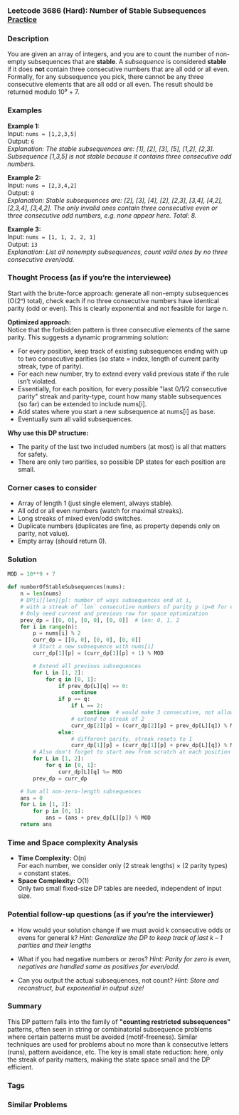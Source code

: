 ### Leetcode 3686 (Hard): Number of Stable Subsequences [Practice](https://leetcode.com/problems/number-of-stable-subsequences)

### Description  
You are given an array of integers, and you are to count the number of non-empty subsequences that are **stable**. A *subsequence* is considered **stable** if it does **not** contain three consecutive numbers that are all odd or all even.  
Formally, for any subsequence you pick, there cannot be any three consecutive elements that are all odd or all even. The result should be returned modulo 10⁹ + 7.

### Examples  

**Example 1:**  
Input: `nums = [1,2,3,5]`  
Output: `6`  
*Explanation: The stable subsequences are: [1], [2], [3], [5], [1,2], [2,3]. Subsequence [1,3,5] is not stable because it contains three consecutive odd numbers.*

**Example 2:**  
Input: `nums = [2,3,4,2]`  
Output: `8`  
*Explanation: Stable subsequences are: [2], [3], [4], [2], [2,3], [3,4], [4,2], [2,3,4], [3,4,2]. The only invalid ones contain three consecutive even or three consecutive odd numbers, e.g. none appear here. Total: 8.*

**Example 3:**  
Input: `nums = [1, 1, 2, 2, 1]`  
Output: `13`  
*Explanation: List all nonempty subsequences, count valid ones by no three consecutive even/odd.*

### Thought Process (as if you’re the interviewee)  
Start with the brute-force approach: generate all non-empty subsequences (O(2ⁿ) total), check each if no three consecutive numbers have identical parity (odd or even). This is clearly exponential and not feasible for large n.

**Optimized approach:**  
Notice that the forbidden pattern is three consecutive elements of the same parity. This suggests a dynamic programming solution:
- For every position, keep track of existing subsequences ending with up to two consecutive parities (so state = index, length of current parity streak, type of parity).
- For each new number, try to extend every valid previous state if the rule isn’t violated.
- Essentially, for each position, for every possible "last 0/1/2 consecutive parity" streak and parity-type, count how many stable subsequences (so far) can be extended to include nums[i].
- Add states where you start a new subsequence at nums[i] as base.
- Eventually sum all valid subsequences.

**Why use this DP structure:**
- The parity of the last two included numbers (at most) is all that matters for safety.
- There are only two parities, so possible DP states for each position are small.

### Corner cases to consider  
- Array of length 1 (just single element, always stable).
- All odd or all even numbers (watch for maximal streaks).
- Long streaks of mixed even/odd switches.
- Duplicate numbers (duplicates are fine, as property depends only on parity, not value).
- Empty array (should return 0).

### Solution

```python
MOD = 10**9 + 7

def numberOfStableSubsequences(nums):
    n = len(nums)
    # DP[i][len][p]: number of ways subsequences end at i,
    # with a streak of `len` consecutive numbers of parity p (p=0 for even, p=1 for odd)
    # Only need current and previous row for space optimization
    prev_dp = [[0, 0], [0, 0], [0, 0]]  # len: 0, 1, 2
    for i in range(n):
        p = nums[i] % 2
        curr_dp = [[0, 0], [0, 0], [0, 0]]
        # Start a new subsequence with nums[i]
        curr_dp[1][p] = (curr_dp[1][p] + 1) % MOD

        # Extend all previous subsequences
        for L in [1, 2]:
            for q in [0, 1]:
                if prev_dp[L][q] == 0:
                    continue
                if p == q:
                    if L == 2:
                        continue  # would make 3 consecutive, not allowed
                    # extend to streak of 2
                    curr_dp[2][p] = (curr_dp[2][p] + prev_dp[L][q]) % MOD
                else:
                    # different parity, streak resets to 1
                    curr_dp[1][p] = (curr_dp[1][p] + prev_dp[L][q]) % MOD
        # Also don't forget to start new from scratch at each position
        for L in [1, 2]:
            for q in [0, 1]:
                curr_dp[L][q] %= MOD
        prev_dp = curr_dp

    # Sum all non-zero-length subsequences
    ans = 0
    for L in [1, 2]:
        for p in [0, 1]:
            ans = (ans + prev_dp[L][p]) % MOD
    return ans
```

### Time and Space complexity Analysis  

- **Time Complexity:** O(n)  
  For each number, we consider only (2 streak lengths) × (2 parity types) = constant states.
- **Space Complexity:** O(1)  
  Only two small fixed-size DP tables are needed, independent of input size.

### Potential follow-up questions (as if you’re the interviewer)  

- How would your solution change if we must avoid k consecutive odds or evens for general k?
  *Hint: Generalize the DP to keep track of last k – 1 parities and their lengths*

- What if you had negative numbers or zeros?
  *Hint: Parity for zero is even, negatives are handled same as positives for even/odd.*

- Can you output the actual subsequences, not count?
  *Hint: Store and reconstruct, but exponential in output size!*

### Summary
This DP pattern falls into the family of **"counting restricted subsequences"** patterns, often seen in string or combinatorial subsequence problems where certain patterns must be avoided (motif-freeness). Similar techniques are used for problems about no more than k consecutive letters (runs), pattern avoidance, etc. The key is small state reduction: here, only the streak of parity matters, making the state space small and the DP efficient.

### Tags


### Similar Problems
